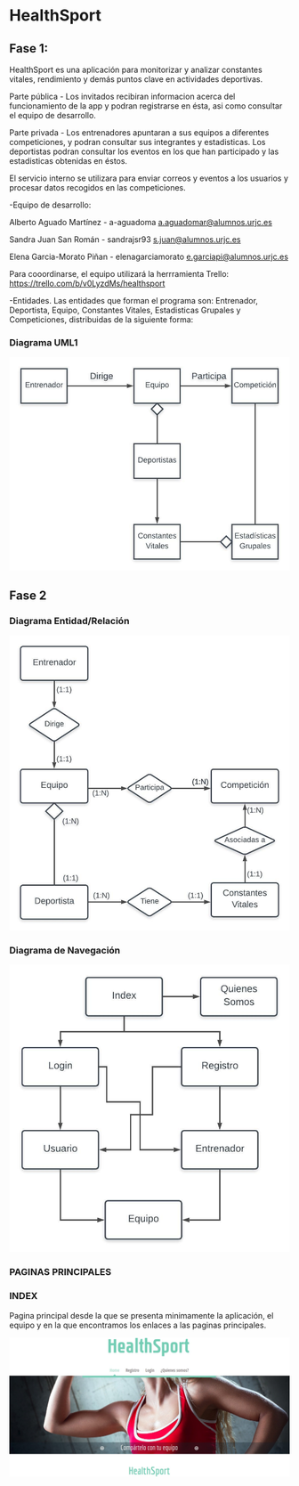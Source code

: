 # HealthSport

## Fase 1:

HealthSport es una aplicación para monitorizar y analizar constantes vitales, rendimiento y demás puntos clave en actividades deportivas.

Parte pública - Los invitados recibiran informacion acerca del funcionamiento de la app y podran registrarse en ésta, asi como consultar el equipo de desarrollo.

Parte privada - Los entrenadores apuntaran a sus equipos a diferentes competiciones, y podran consultar sus integrantes y estadisticas. Los deportistas podran consultar los eventos en los que han participado y las estadisticas obtenidas en éstos.

El servicio interno se utilizara para enviar correos y eventos a los usuarios y procesar datos recogidos en las competiciones.


-Equipo de desarrollo:

Alberto Aguado Martínez - a-aguadoma a.aguadomar@alumnos.urjc.es

Sandra Juan San Román - sandrajsr93 s.juan@alumnos.urjc.es

Elena Garcia-Morato Piñan - elenagarciamorato e.garciapi@alumnos.urjc.es

Para cooordinarse, el equipo utilizará la herrramienta Trello: https://trello.com/b/v0LyzdMs/healthsport 


-Entidades. Las entidades que forman el programa son: Entrenador, Deportista, Equipo, Constantes Vitales, Estadisticas Grupales y Competiciones, distribuidas de la siguiente forma:

### Diagrama UML1
![DiagramaUML1](https://github.com/a-aguadoma/HealthSport/blob/master/diagrama_uml.jpeg)


## Fase 2

### Diagrama Entidad/Relación
![DiagramaER](https://github.com/a-aguadoma/HealthSport/blob/master/BaseDeDatos.jpeg)

### Diagrama de Navegación
![DiagramaNavegacion](https://github.com/a-aguadoma/HealthSport/blob/master/Vistas.jpeg)

### PAGINAS PRINCIPALES

### INDEX
Pagina principal desde la que se presenta minimamente la aplicación, el equipo y en la que encontramos los enlaces a las paginas principales.

![Index](https://github.com/a-aguadoma/HealthSport/blob/master/index.jpeg)
